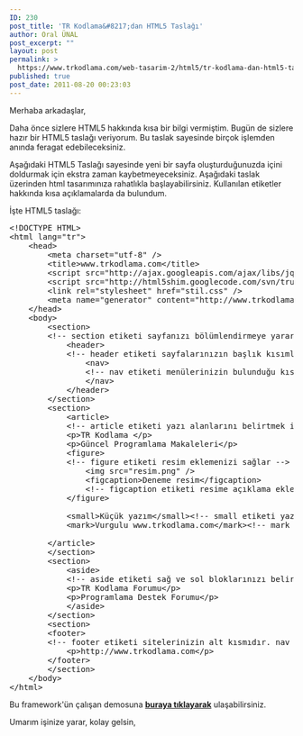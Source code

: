 ```yaml
---
ID: 230
post_title: 'TR Kodlama&#8217;dan HTML5 Taslağı'
author: Oral ÜNAL
post_excerpt: ""
layout: post
permalink: >
  https://www.trkodlama.com/web-tasarim-2/html5/tr-kodlama-dan-html5-taslagi-230.html
published: true
post_date: 2011-08-20 00:23:03
---
```

Merhaba arkadaşlar,

Daha önce sizlere HTML5 hakkında kısa bir bilgi vermiştim. Bugün de sizlere hazır bir HTML5 taslağı veriyorum. Bu taslak sayesinde birçok işlemden anında feragat edebileceksiniz.

Aşağıdaki HTML5 Taslağı sayesinde yeni bir sayfa oluşturduğunuzda içini doldurmak için ekstra zaman kaybetmeyeceksiniz. Aşağıdaki taslak üzerinden html tasarımınıza rahatlıkla başlayabilirsiniz. Kullanılan etiketler hakkında kısa açıklamalarda da bulundum.

İşte HTML5 taslağı:
<pre class="prettyprint lang-html" data-start-line="1" data-visibility="visible" data-highlight="" data-caption="">&lt;!DOCTYPE HTML&gt;
&lt;html lang="tr"&gt;
    &lt;head&gt;
        &lt;meta charset="utf-8" /&gt;
        &lt;title&gt;www.trkodlama.com&lt;/title&gt;
        &lt;script src="http://ajax.googleapis.com/ajax/libs/jquery/1.6.2/jquery.min.js"&gt;&lt;/script&gt;
        &lt;script src="http://html5shim.googlecode.com/svn/trunk/html5.js"&gt;&lt;/script&gt;
        &lt;link rel="stylesheet" href="stil.css" /&gt;
        &lt;meta name="generator" content="http://www.trkodlama.com"&gt;
    &lt;/head&gt;
    &lt;body&gt;
        &lt;section&gt;
        &lt;!-- section etiketi sayfanızı bölümlendirmeye yarar --&gt;
        	&lt;header&gt;
            &lt;!-- header etiketi sayfalarınızın başlık kısımlarını belirtir --&gt;
        		&lt;nav&gt;
                &lt;!-- nav etiketi menülerinizin bulunduğu kısmı belirtir --&gt;
        		&lt;/nav&gt;
        	&lt;/header&gt;
        &lt;/section&gt;
        &lt;section&gt;
        	&lt;article&gt;
            &lt;!-- article etiketi yazı alanlarını belirtmek için kullanılır --&gt;
        	&lt;p&gt;TR Kodlama &lt;/p&gt;
        	&lt;p&gt;Güncel Programlama Makaleleri&lt;/p&gt;
        	&lt;figure&gt;
            &lt;!-- figure etiketi resim eklemenizi sağlar --&gt;
        		&lt;img src="resim.png" /&gt;
        		&lt;figcaption&gt;Deneme resim&lt;/figcaption&gt;
                &lt;!-- figcaption etiketi resime açıklama eklemek için kullanılır --&gt;
        	&lt;/figure&gt;
        
        	&lt;small&gt;Küçük yazım&lt;/small&gt;&lt;!-- small etiketi yazıyı herhangi bir stil belirtmeden küçük yazdırmanızı sağlar --&gt;
        	&lt;mark&gt;Vurgulu www.trkodlama.com&lt;/mark&gt;&lt;!-- mark etiketi yazılarınızı vurgulu yazmanızı sağlar --&gt;
            
        &lt;/article&gt;
        &lt;/section&gt;
        &lt;section&gt;
        	&lt;aside&gt;
            &lt;!-- aside etiketi sağ ve sol bloklarınızı belirlemede kullanabilirsiniz --&gt;
            &lt;p&gt;TR Kodlama Forumu&lt;/p&gt;
        	&lt;p&gt;Programlama Destek Forumu&lt;/p&gt;
        	&lt;/aside&gt;
        &lt;/section&gt;
        &lt;section&gt;
        &lt;footer&gt;
        &lt;!-- footer etiketi sitelerinizin alt kısmıdır. nav etiketini burda da kullanabilirsiniz. --&gt;
        	&lt;p&gt;http://www.trkodlama.com&lt;/p&gt;
        &lt;/footer&gt;
        &lt;/section&gt;
    &lt;/body&gt;
&lt;/html&gt;</pre>
Bu framework'ün çalışan demosuna <strong><a href="http://www.trkodlama.com/demo/html5_framework/index.html" target="_blank">buraya tıklayarak</a></strong> ulaşabilirsiniz.

Umarım işinize yarar, kolay gelsin,